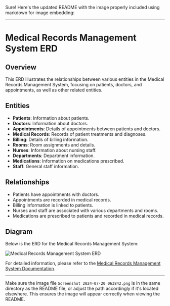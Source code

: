 Sure! Here's the updated README with the image properly included using markdown for image embedding:

---

# Medical Records Management System ERD

## Overview
This ERD illustrates the relationships between various entities in the Medical Records Management System, focusing on patients, doctors, and appointments, as well as other related entities.

## Entities
- **Patients**: Information about patients.
- **Doctors**: Information about doctors.
- **Appointments**: Details of appointments between patients and doctors.
- **Medical Records**: Records of patient treatments and diagnoses.
- **Billing**: Details of billing information.
- **Rooms**: Room assignments and details.
- **Nurses**: Information about nursing staff.
- **Departments**: Department information.
- **Medications**: Information on medications prescribed.
- **Staff**: General staff information.

## Relationships
- Patients have appointments with doctors.
- Appointments are recorded in medical records.
- Billing information is linked to patients.
- Nurses and staff are associated with various departments and rooms.
- Medications are prescribed to patients and recorded in medical records.

## Diagram
Below is the ERD for the Medical Records Management System:

![Medical Records Management System ERD](Screenshot%202024-07-20%20063842.png)

For detailed information, please refer to the [Medical Records Management System Documentation](file-h0Tvqgj7bFabkCvqpVk0DWS6).

---

Make sure the image file `Screenshot 2024-07-20 063842.png` is in the same directory as the README file, or adjust the path accordingly if it's located elsewhere. This ensures the image will appear correctly when viewing the README.
